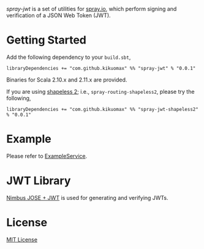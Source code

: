 *spray-jwt* is a set of utilities for [spray.io](http://spray.io), which perform signing and verification of a JSON Web Token (JWT).

Getting Started
===============

Add the following dependency to your `build.sbt`,

```
libraryDependencies += "com.github.kikuomax" %% "spray-jwt" % "0.0.1"
```

Binaries for Scala 2.10.x and 2.11.x are provided.

If you are using [shapeless 2](https://github.com/milessabin/shapeless); i.e., `spray-routing-shapeless2`, please try the following,

```
libraryDependencies += "com.github.kikuomax" %% "spray-jwt-shapeless2" % "0.0.1"
```

Example
=======

Please refer to [ExampleService](src/test/scala/com/github/kikuomax/spray/jwt/ExampleService.scala).

JWT Library
===========

[Nimbus JOSE + JWT](http://connect2id.com/products/nimbus-jose-jwt) is used for generating and verifying JWTs.

License
=======

[MIT License](http://opensource.org/licenses/MIT)
